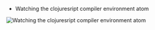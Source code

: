 * Watching the clojuresript compiler environment atom

![Watching the clojuresript compiler environment atom](https://i.imgur.com/n2AKgga.gif|alt=replique-watch-demo)
